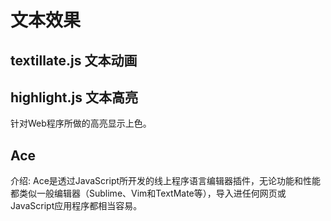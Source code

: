 

# 文本效果

## textillate.js 文本动画

## highlight.js 文本高亮
针对Web程序所做的高亮显示上色。

## Ace
介绍: Ace是透过JavaScript所开发的线上程序语言编辑器插件，无论功能和性能都类似一般编辑器（Sublime、Vim和TextMate等），导入进任何网页或JavaScript应用程序都相当容易。